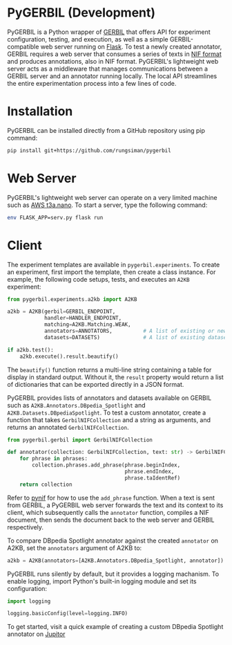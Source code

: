 # PyGERBIL (Development)
PyGERBIL is a Python wrapper of [GERBIL](http://aksw.org/Projects/GERBIL.html) that offers API for experiment configuration, testing, and execution, as well as a simple GERBIL-compatible web server running on [Flask](https://www.palletsprojects.com/p/flask/). To test a newly created annotator, GERBIL requires a web server that consumes a series of texts in [NIF format](https://persistence.uni-leipzig.org/nlp2rdf/) and produces annotations, also in NIF format. PyGERBIL's lightweight web server acts as a middleware that manages communications between a GERBIL server and an annotator running locally. The local API streamlines the entire experimentation process into a few lines of code.

# Installation
PyGERBIL can be installed directly from a GitHub repository using pip command:
```sh
pip install git+https://github.com/rungsiman/pygerbil
```

# Web Server
PyGERBIL's lightweight web server can operate on a very limited machine such as [AWS t3a.nano](https://aws.amazon.com/ec2/instance-types/t3/). To start a server, type the following command:
```sh
env FLASK_APP=serv.py flask run
```

# Client
The experiment templates are available in `pygerbil.experiments`. To create an experiment, first import the template, then create a class instance. For example, the following code setups, tests, and executes an `A2KB` experiment:
```python
from pygerbil.experiments.a2kb import A2KB

a2kb = A2KB(gerbil=GERBIL_ENDPOINT,
            handler=HANDLER_ENDPOINT,
            matching=A2KB.Matching.WEAK,
            annotators=ANNOTATORS,          # A list of existing or newly created annotators
            datasets=DATASETS)              # A list of existing datasets or datasets to be uploaded

if a2kb.test():
    a2kb.execute().result.beautify()
```
The `beautify()` function returns a multi-line string containing a table for display in standard output. Without it, the `result` property would return a list of dictionaries that can be exported directly in a JSON format.

PyGERBIL provides lists of annotators and datasets available on GERBIL such as `A2KB.Annotators.DBpedia_Spotlight` and `A2KB.Datasets.DBpediaSpotlight`. To test a custom annotator, create a function that takes `GerbilNIFCollection` and a string as arguments, and returns an annotated `GerbilNIFCollection`.
```python
from pygerbil.gerbil import GerbilNIFCollection

def annotator(collection: GerbilNIFCollection, text: str) -> GerbilNIFCollection:
    for phrase in phrases:
        collection.phrases.add_phrase(phrase.beginIndex, 
                                      phrase.endIndex, 
                                      phrase.taIdentRef)
    return collection
```
Refer to [pynif](https://pypi.org/project/pynif/) for how to use the `add_phrase` function. When a text is sent from GERBIL, a PyGERBIL web server forwards the text and its context to its client, which subsequently calls the `annotator` function, compiles a NIF document, then sends the document back to the web server and GERBIL respectively. 

To compare DBpedia Spotlight annotator against the created `annotator` on A2KB, set the `annotators` argument of A2KB to:
```python
a2kb = A2KB(annotators=[A2KB.Annotators.DBpedia_Spotlight, annotator])
```
PyGERBIL runs silently by default, but it provides a logging machanism. To enable logging, import Python's built-in logging module and set its configuration:
```python
import logging

logging.basicConfig(level=logging.INFO)
```
To get started, visit a quick example of creating a custom DBpedia Spotlight annotator on [Jupitor](#)